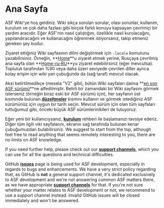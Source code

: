 # Ana Sayfa

ASF Wiki'ye hoş geldiniz. Wiki sıkça sorulan sorular, olası sorunlar, kullanım, kurulum ve çok daha fazlası gibi birçok farklı konuyu kapsayan çevrimiçi bir yardım aracıdır. Eğer ASF'nin nasıl çalıştığını, özellikle nasıl kurulacağını, yapılandıracağını ve kullanacağını öğrenmek istiyorsanız, takip etmeniz gereken şey budur.

Ziyaret ettiğiniz Wiki sayfasının dilini değiştirmek için `-locale` komutunu yazabilirsiniz. Örneğin, **[Home](https://github.com/JustArchiNET/ArchiSteamFarm/wiki/Home)**u ziyaret etmek yerine, Rusçaya çevrilmiş ana sayfa olan **[Home-ru-RU](https://github.com/JustArchiNET/ArchiSteamFarm/wiki/Home-ru-RU)**yu ziyaret edebilirsiniz (eğer mevcutsa). Topluluk tarafından %90 veya daha üzeri seviyede çevrilen diller ayrıca kolay erişim için wiki yan çubuğunda da (sağ taraf) mevcut olacak.

Aksi belirtilmedikçe (mesela "V2" gibi), bütün Wiki sayfaları daima **[en son ASF sürümü](https://github.com/JustArchiNET/ArchiSteamFarm/releases)**ne atfedilmiştir. Belirli bir zamandaki bir Wiki sayfasını görmek isterseniz (örneğin biraz eski bir ASF sürümü için), her sayfanın üst kısmında bulunan **[düzeltmeler](https://github.com/JustArchiNET/ArchiSteamFarm/wiki/_history)** kısmını kullanın ve görmek istediğiniz ASF sürümünüz için uygun bir tarih seçin. Mevcut sürüm için olan tüm sayfaları tuttuğumuz gibi, önceki büyük ASF sürümlerinikileri de tutuyoruz.

Eğer yeni bir kullanıcıysanız, **[kurulum](https://github.com/JustArchiNET/ArchiSteamFarm/wiki/Setting-up)** rehberi ile başlamanızı tavsiye ederiz. Diğer tüm ilgili viki sayfalarını, ekranın sağ tarafında bulunan kenar çubuğumuzdan bulabilirsiniz. We suggest to start from the top, although feel free to read anything that seems remotely interesting to you, there are no limits on ASF knowledge.

If you need further help, please check out our **[support channels](https://github.com/JustArchiNET/ArchiSteamFarm/blob/master/SUPPORT.md)**, which you can use for all the questions and technical difficulties.

GitHub **[issues](https://github.com/JustArchiNET/ArchiSteamFarm/issues)** page is being used for ASF development, especially in regards to bugs and enhancements. We have a very strict policy regarding that, as GitHub is **not** a general support channel, it's dedicated exclusively to ASF development and we're not answering common ASF matters there, as we have appropriate **[support channels](https://github.com/JustArchiNET/ArchiSteamFarm/blob/master/SUPPORT.md)** for that. If you're not sure whether your matter relates to ASF development or not, we recommend to use a support channel instead. Invalid GitHub issues will be closed immediately and won't be answered.